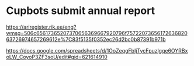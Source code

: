 # Cupbots submit annual report

https://ariregister.rik.ee/eng?wmsg=506c65617365207370656369667920796f7572207365617263682063726974657269612e%7C83f5135f0352ec26d2bc0b87391b971b

https://docs.google.com/spreadsheets/d/1OoZeqgFbIjTycFpuzlgqe6OYRBxoLW_CoyoP3ZF3soU/edit#gid=621614910
